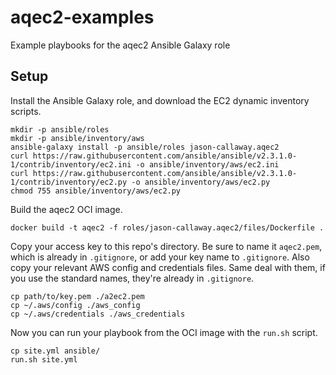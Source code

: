 # aqec2-examples
Example playbooks for the aqec2 Ansible Galaxy role

## Setup

Install the Ansible Galaxy role, and download the EC2 dynamic inventory scripts.

```
mkdir -p ansible/roles
mkdir -p ansible/inventory/aws
ansible-galaxy install -p ansible/roles jason-callaway.aqec2
curl https://raw.githubusercontent.com/ansible/ansible/v2.3.1.0-1/contrib/inventory/ec2.ini -o ansible/inventory/aws/ec2.ini
curl https://raw.githubusercontent.com/ansible/ansible/v2.3.1.0-1/contrib/inventory/ec2.py -o ansible/inventory/aws/ec2.py
chmod 755 ansible/inventory/aws/ec2.py
```

Build the aqec2 OCI image.

```
docker build -t aqec2 -f roles/jason-callaway.aqec2/files/Dockerfile .
```

Copy your access key to this repo's directory. Be sure to name it ```aqec2.pem```, which is already in ```.gitignore```, or add your key name to ```.gitignore```. Also copy your relevant AWS config and credentials files. Same deal with them, if you use the standard names, they're already in ```.gitignore```.

```
cp path/to/key.pem ./a2ec2.pem
cp ~/.aws/config ./aws_config
cp ~/.aws/credentials ./aws_credentials
```

Now you can run your playbook from the OCI image with the ```run.sh``` script.

```
cp site.yml ansible/
run.sh site.yml
```
